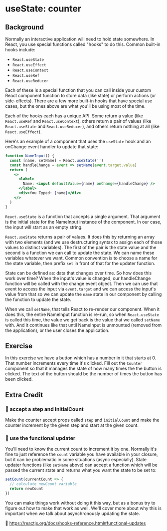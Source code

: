 # useState: counter

## Background

Normally an interactive application will need to hold state somewhere. In React,
you use special functions called "hooks" to do this. Common built-in hooks
include:

- `React.useState`
- `React.useEffect`
- `React.useContext`
- `React.useRef`
- `React.useReducer`

Each of these is a special function that you can call inside your custom React
component function to store data (like state) or perform actions (or
side-effects). There are a few more built-in hooks that have special use cases,
but the ones above are what you'll be using most of the time.

Each of the hooks each has a unique API. Some return a value (like
`React.useRef` and `React.useContext`), others return a pair of values (like
`React.useState` and `React.useReducer`), and others return nothing at all (like
`React.useEffect`).

Here's an example of a component that uses the `useState` hook and an onChange
event handler to update that state:

```jsx
function NameInput() {
  const [name, setName] = React.useState('')
  const handleChange = event => setName(event.target.value)
  return (
    <>
      <label>
        Name: <input defaultValue={name} onChange={handleChange} />
      </label>
      <div>You Typed: {name}</div>
    </>
  )
}
```

`React.useState` is a function that accepts a single argument. That argument is
the initial state for the NameInput instance of the component. In our case, the
input will start as an empty string.

`React.useState` returns a pair of values. It does this by returning an array
with two elements (and we use destructuring syntax to assign each of those
values to distinct variables). The first of the pair is the state value and the
second is a function we can call to update the state. We can name these
variables whatever we want. Common convention is to choose a name for the state
variable, then prefix `set` in front of that for the updater function.

State can be defined as: data that changes over time. So how does this work over
time? When the input's value is changed, our handleChange function will be
called with the change event object. Then we can use that event to access the
input via `event.target` and we can access the input's value from that so we can
update the `name` state in our component by calling the function to update the
state.

When we call `setName`, that tells React to re-render our component. When it
does this, the entire NameInput function is re-run, so when `React.useState` is
called this time, the value we get back is the value that we called `setName`
with. And it continues like that until NameInput is unmounted (removed from the
application), or the user closes the application.

## Exercise

In this exercise we have a button which has a number in it that starts at 0.
That number increments every time it's clicked. Fill out the `Counter` component
so that it manages the state of how many times the the button is clicked. The
text of the button should be the number of times the button has been clicked.

## Extra Credit

### 💯 accept a step and initialCount

Make the counter accept props called `step` and `initialCount` and make the
counter increment by the given step and start at the given count.

### 💯 use the functional updater

You'll need to know the current count to increment it by one. Normally it's fine
to just reference the `count` variable you have available in your closure, but
it can be problematic in some situations (async especially). State updater
functions (like `setName` above) can accept a function which will be passed the
current state and returns what you want the state to be set to:

```javascript
setCount(currentCount => {
  // calculate newCount variable
  return newCount
})
```

You can make things work without doing it this way, but as a bonus try to figure
out how to make that work as well. We'll cover more about why this is important
when we talk about asynchronously updating the state.

📜 https://reactjs.org/docs/hooks-reference.html#functional-updates
